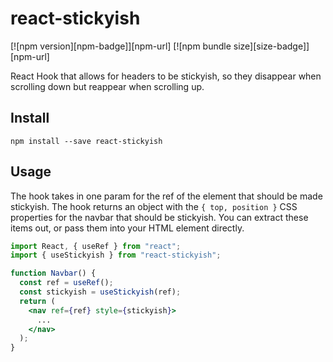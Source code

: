 # react-stickyish

[![npm version][npm-badge]][npm-url]
[![npm bundle size][size-badge]][npm-url]

React Hook that allows for headers to be stickyish, so they disappear when
scrolling down but reappear when scrolling up.

## Install

```
npm install --save react-stickyish
```

## Usage

The hook takes in one param for the ref of the element that should be made
stickyish. The hook returns an object with the `{ top, position }` CSS
properties for the navbar that should be stickyish. You can extract these items
out, or pass them into your HTML element directly.

```jsx
import React, { useRef } from "react";
import { useStickyish } from "react-stickyish";

function Navbar() {
  const ref = useRef();
  const stickyish = useStickyish(ref);
  return (
    <nav ref={ref} style={stickyish}>
      ...
    </nav>
  );
}
```
